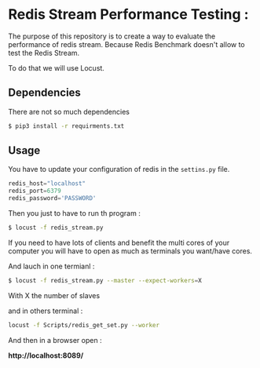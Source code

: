 # Redis Stream Performance Testing :

The purpose of this repository is to create a way to evaluate the performance of redis stream. Because Redis Benchmark doesn't allow to test the Redis Stream.

To do that we will use Locust.

## Dependencies

There are not so much dependencies

```bash
$ pip3 install -r requirments.txt
```


## Usage

You have to update your configuration of redis in the `settins.py` file.

```python
redis_host="localhost"
redis_port=6379
redis_password='PASSWORD'
```
Then you just to have to run th program :

```bash
$ locust -f redis_stream.py
```

If you need to have lots of clients and benefit the multi cores of your computer you will have to open as much as terminals you want/have cores.   

And lauch in one termianl : 

```bash
$ locust -f redis_stream.py --master --expect-workers=X
```
With X the number of slaves

and in others terminal :

```bash
locust -f Scripts/redis_get_set.py --worker
```


And then in a browser open :

__http://localhost:8089/__